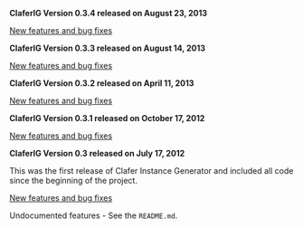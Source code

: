 **ClaferIG Version 0.3.4 released on August 23, 2013**

[New features and bug fixes](http://gsd.uwaterloo.ca:8888/questions/scope:all/sort:activity-desc/tags:v0.3.3,claferig/page:1/)

**ClaferIG Version 0.3.3 released on August 14, 2013**

[New features and bug fixes](http://gsd.uwaterloo.ca:8888/questions/scope:all/sort:activity-desc/tags:v0.3.3,claferig/page:1/)

**ClaferIG Version 0.3.2 released on April 11, 2013**

[New features and bug fixes](http://gsd.uwaterloo.ca:8888/questions/scope:all/sort:activity-desc/tags:v0.3.2,claferig/page:1/)

**ClaferIG Version 0.3.1 released on October 17, 2012**

[New features and bug fixes](http://gsd.uwaterloo.ca:8888/questions/scope:all/sort:activity-desc/tags:v0.3.1,claferig/page:1/)

**ClaferIG Version 0.3 released on July 17, 2012**

This was the first release of Clafer Instance Generator and included all code since the beginning of the project.

[New features and bug fixes](http://gsd.uwaterloo.ca:8888/questions/scope:all/sort:activity-desc/tags:v0.3,claferig/page:1/)

Undocumented features - See the `README.md`.





